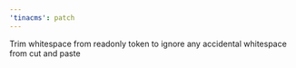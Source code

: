```yaml
---
'tinacms': patch
---
```


Trim whitespace from readonly token to ignore any accidental whitespace from cut and paste
